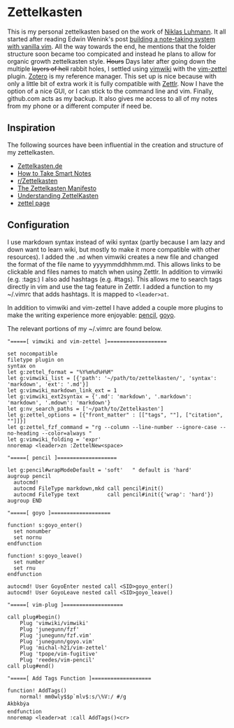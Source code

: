 # Zettelkasten

This is my personal zettelkasten based on the work of [Niklas Luhmann](https://en.wikipedia.org/wiki/Niklas_Luhmann). It all started after reading Edwin Wenink's post [building a note-taking system with vanilla vim](https://www.edwinwenink.xyz/posts/42-vim_notetaking/). All the way towards the end, he mentions that the folder structure soon became too compicated and instead he plans to allow for organic growth zettelkasten style. ~~Hours~~ Days later after going down the multiple ~~layers of hell~~ rabbit holes, I settled using [vimwiki](https://github.com/vimwiki) with the [vim-zettel](https://github.com/michal-h21/vim-zettel) plugin. [Zotero](https://www.zotero.org) is my reference manager. This set up is nice because with only a little bit of extra work it is fully compatible with [Zettlr](https://www.zettlr.com). Now I have the option of a nice GUI, or I can stick to the command line and vim. Finally, github.com acts as my backup. It also gives me access to all of my notes from my phone or a different computer if need be.  

## Inspiration

The following sources have been influential in the creation and structure of my zettelkasten.
- [Zettelkasten.de](https://zettelkasten.de)
- [How to Take Smart Notes](https://takesmartnotes.com)
- [r/Zettelkasten](https://www.reddit.com/r/Zettelkasten/)
- [The Zettelkasten Manifesto](https://www.youtube.com/watch?v=c5Tst3-zcWI)
- [Understanding ZettelKasten](https://medium.com/@ethomasv/understanding-zettelkasten-d0ca5bb1f80e)
- [zettel page](https://zk.zettel.page)


## Configuration

I use markdown syntax instead of wiki syntax (partly because I am lazy and down want to learn wiki, but mostly to make it more compatible with other resources). I added the `.md` when vimwiki creates a new file and changed the format of the file name to yyyymmddhhmm.md. This allows links to be clickable and files names to match when using Zettlr. In addition to vimwiki (e.g. :tags:) I also add hashtags (e.g. #tags). This allows me to search tags directly in vim and use the tag feature in Zettlr. I added a function to my ~/.vimrc that adds hashtags. It is mapped to `<leader>at`.

In addition to vimwiki and vim-zettel I have added a couple more plugins to make the writing experience more enjoyable: [pencil](https://github.com/reedes/vim-pencil), [goyo](https:/github.com/junegunn/goyo.vim). 

The relevant portions of my ~/.vimrc are found below.

```vim
"=====[ vimwiki and vim-zettel ]===================

set nocompatible
filetype plugin on
syntax on
let g:zettel_format = "%Y%m%d%H%M"
let g:vimwiki_list = [{'path': '~/path/to/zettelkasten/', 'syntax': 'markdown', 'ext': '.md'}]
let g:vimwiki_markdown_link_ext = 1
let g:vimwiki_ext2syntax = {'.md': 'markdown', '.markdown': 'markdown', '.mdown': 'markdown'}
let g:nv_search_paths = ['~/path/to/Zettelkasten']
let g:zettel_options = [{"front_matter" : [["tags", ""], ["citation", ""]]}]
let g:zettel_fzf_command = "rg --column --line-number --ignore-case --no-heading --color=always "
let g:vimwiki_folding = 'expr'
nnoremap <leader>zn :ZettelNew<space>

"=====[ pencil ]===================

let g:pencil#wrapModeDefault = 'soft'   " default is 'hard'
augroup pencil
  autocmd!
  autocmd FileType markdown,mkd call pencil#init()
  autocmd FileType text         call pencil#init({'wrap': 'hard'})
augroup END

"=====[ goyo ]===================

function! s:goyo_enter()
  set nonumber
  set nornu
endfunction

function! s:goyo_leave()
  set number
  set rnu
endfunction

autocmd! User GoyoEnter nested call <SID>goyo_enter()
autocmd! User GoyoLeave nested call <SID>goyo_leave()

"=====[ vim-plug ]===================

call plug#begin()
    Plug 'vimwiki/vimwiki'
    Plug 'junegunn/fzf'
    Plug 'junegunn/fzf.vim'
    Plug 'junegunn/goyo.vim'
    Plug 'michal-h21/vim-zettel'
    Plug 'tpope/vim-fugitive'
    Plug 'reedes/vim-pencil'
call plug#end()

"=====[ Add Tags Function ]===================

function! AddTags()
    normal! mm0wly$$p`mlv$:s/\%V:/ #/gAkbkbýa
endfunction
nnoremap <leader>at :call AddTags()<cr>

```
